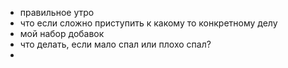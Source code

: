 - правильное утро
- что если сложно приступить к какому то конкретному делу
- мой набор добавок
- что делать, если мало спал или плохо спал?
- 